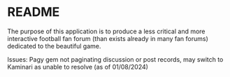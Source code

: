 # README

The purpose of this application is to produce a less critical and more interactive football fan forum (than exists already in many fan forums) dedicated to the beautiful game.


Issues: Pagy gem not paginating discussion or post records, may switch to Kaminari as unable to resolve (as of 01/08/2024)
